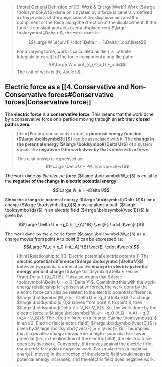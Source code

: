 > [!note] General Definition of [[3. Work & Energy|Work]]
> Work ($\large \boldsymbol{W}$) done on a system by a force is generally defined as the product of the magnitude of the displacement and the component of the force along the direction of the displacement. 
> If the force is constant and acts over a displacement $\large \boldsymbol{\Delta r}$, the work done is:
> 
> $$\Large W \equiv F \cdot \Delta r = F\Delta r \cos\theta$$
> 
> For a varying force, work is calculated as the [[7. Definite Integrals|integral]] of the force component along the path: 
> $$\Large W = \int_{x_i}^{x_f} F_x dx$$
> The unit of work is the Joule (J).


## Electric force as a [[4. Conservative and Non-Conservative forces#Conservative forces|Conservative force]]

The **electric force** is a **conservative force**. This means that the work done by a conservative force on a particle moving through an arbitrary **closed path is zero**.

> [!hint]
> For any conservative force, a **potential energy function ($\large \boldsymbol{U}$)** can be associated with it. The **change in the potential energy ($\large \boldsymbol{\Delta U}$)** of a system equals the **negative of the work done by that conservative force**. 
> 
> This relationship is expressed as: 
> $$\Large \Delta U = -W_{conservative}$$


The work done _by the electric force_ ($\large \boldsymbol{W_e}$) is equal to the **negative of the change in electric potential energy**:

$$\Large W_e = -\Delta U$$

Since the change in potential energy ($\large \boldsymbol{\Delta U}$) for a charge ($\large \boldsymbol{q_0}$) moving along a path ($\large \boldsymbol{ds}$) in an electric field ($\large \boldsymbol{\vec{E}}$) is given by:

$$\Large \Delta U = -q_0 \int_{A}^{B} \vec{E} \cdot d\vec{s}$$

The work done by the electric force ($\large \boldsymbol{W_e}$) as a charge moves from point A to point B can be expressed as: 
$$\Large W_e = q_0 \int_{A}^{B} \vec{E} \cdot d\vec{s}$$

> [!hint] Relationship to [[3. Electric potential|electric potential]]
> The **electric potential difference ($\large \boldsymbol{\Delta V}$)** between two points is defined as the **change in electric potential energy per unit charge** ($\large \boldsymbol{\Delta V \equiv \frac{\Delta U}{q_0}}$). 
> This also means that $\large \boldsymbol{\Delta U = q_0 \Delta V}$. Combining this with the work-energy relationship for conservative forces, the work done by the electric force can also be related to the electric potential difference: $\large \boldsymbol{W_e = - \Delta U = -q_0 \Delta V}$ If a charge $\large \boldsymbol{q_0}$ moves from point A to point B, then $\large \boldsymbol{\Delta V = V_B - V_A}$. So, the work done by the electric force is $\large \boldsymbol{W_e = -q_0 (V_B - V_A) = q_0 (V_A - V_B)}$. The electric force on a charge $\large \boldsymbol{q}$ in an [[2. Electric field|electric field]] $\large \boldsymbol{\vec{E}}$ is given by $\large \boldsymbol{\vec{F}_e = q\vec{E}}$. This implies that if a positive charge moves from a higher potential to a lower potential (i.e., in the direction of the electric field), the electric force does positive work. Conversely, if it moves against the electric field, the electric force does negative work. For an electron (a negative charge), moving in the direction of the electric field would mean its potential energy increases, and the electric field does negative work.

